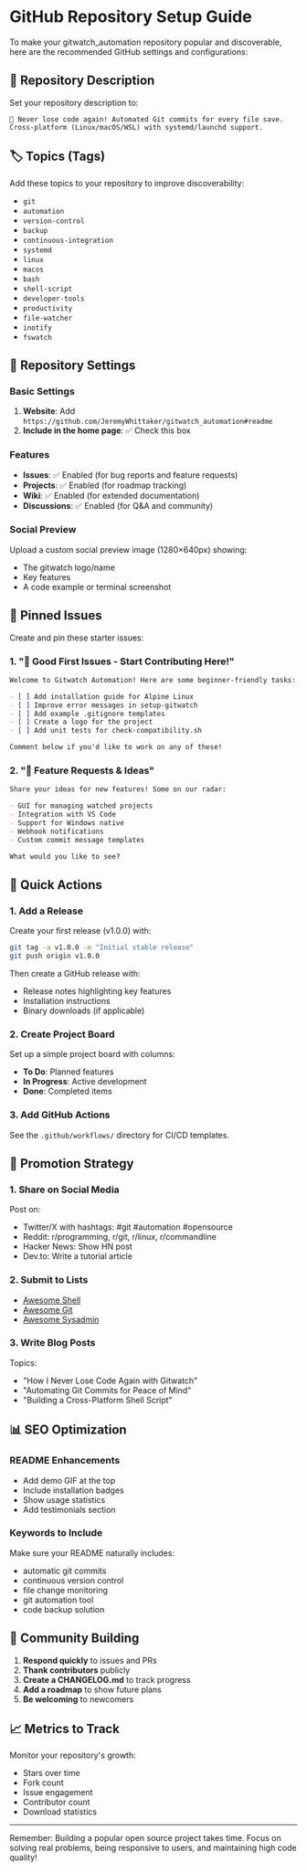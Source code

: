 # GitHub Repository Setup Guide

To make your gitwatch_automation repository popular and discoverable, here are the recommended GitHub settings and configurations:

## 📝 Repository Description

Set your repository description to:
```
🚀 Never lose code again! Automated Git commits for every file save. Cross-platform (Linux/macOS/WSL) with systemd/launchd support.
```

## 🏷️ Topics (Tags)

Add these topics to your repository to improve discoverability:

- `git`
- `automation`
- `version-control`
- `backup`
- `continuous-integration`
- `systemd`
- `linux`
- `macos`
- `bash`
- `shell-script`
- `developer-tools`
- `productivity`
- `file-watcher`
- `inotify`
- `fswatch`

## 🌟 Repository Settings

### Basic Settings
1. **Website**: Add `https://github.com/JeremyWhittaker/gitwatch_automation#readme`
2. **Include in the home page**: ✅ Check this box

### Features
- **Issues**: ✅ Enabled (for bug reports and feature requests)
- **Projects**: ✅ Enabled (for roadmap tracking)
- **Wiki**: ✅ Enabled (for extended documentation)
- **Discussions**: ✅ Enabled (for Q&A and community)

### Social Preview
Upload a custom social preview image (1280×640px) showing:
- The gitwatch logo/name
- Key features
- A code example or terminal screenshot

## 📌 Pinned Issues

Create and pin these starter issues:

### 1. "🎯 Good First Issues - Start Contributing Here!"
```markdown
Welcome to Gitwatch Automation! Here are some beginner-friendly tasks:

- [ ] Add installation guide for Alpine Linux
- [ ] Improve error messages in setup-gitwatch
- [ ] Add example .gitignore templates
- [ ] Create a logo for the project
- [ ] Add unit tests for check-compatibility.sh

Comment below if you'd like to work on any of these!
```

### 2. "🚀 Feature Requests & Ideas"
```markdown
Share your ideas for new features! Some on our radar:

- GUI for managing watched projects
- Integration with VS Code
- Support for Windows native
- Webhook notifications
- Custom commit message templates

What would you like to see?
```

## 🎯 Quick Actions

### 1. Add a Release
Create your first release (v1.0.0) with:
```bash
git tag -a v1.0.0 -m "Initial stable release"
git push origin v1.0.0
```

Then create a GitHub release with:
- Release notes highlighting key features
- Installation instructions
- Binary downloads (if applicable)

### 2. Create Project Board
Set up a simple project board with columns:
- **To Do**: Planned features
- **In Progress**: Active development
- **Done**: Completed items

### 3. Add GitHub Actions
See the `.github/workflows/` directory for CI/CD templates.

## 📣 Promotion Strategy

### 1. Share on Social Media
Post on:
- Twitter/X with hashtags: #git #automation #opensource
- Reddit: r/programming, r/git, r/linux, r/commandline
- Hacker News: Show HN post
- Dev.to: Write a tutorial article

### 2. Submit to Lists
- [Awesome Shell](https://github.com/alebcay/awesome-shell)
- [Awesome Git](https://github.com/dictcp/awesome-git)
- [Awesome Sysadmin](https://github.com/awesome-foss/awesome-sysadmin)

### 3. Write Blog Posts
Topics:
- "How I Never Lose Code Again with Gitwatch"
- "Automating Git Commits for Peace of Mind"
- "Building a Cross-Platform Shell Script"

## 📊 SEO Optimization

### README Enhancements
- Add demo GIF at the top
- Include installation badges
- Show usage statistics
- Add testimonials section

### Keywords to Include
Make sure your README naturally includes:
- automatic git commits
- continuous version control
- file change monitoring
- git automation tool
- code backup solution

## 🤝 Community Building

1. **Respond quickly** to issues and PRs
2. **Thank contributors** publicly
3. **Create a CHANGELOG.md** to track progress
4. **Add a roadmap** to show future plans
5. **Be welcoming** to newcomers

## 📈 Metrics to Track

Monitor your repository's growth:
- Stars over time
- Fork count
- Issue engagement
- Contributor count
- Download statistics

---

Remember: Building a popular open source project takes time. Focus on solving real problems, being responsive to users, and maintaining high code quality!